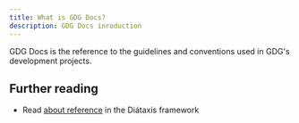 ```yaml
---
title: What is GDG Docs?
description: GDG Docs inroduction
---
```


GDG Docs is the reference to the guidelines and conventions used in GDG's development projects.

## Further reading

- Read [about reference](https://diataxis.fr/reference/) in the Diátaxis framework
